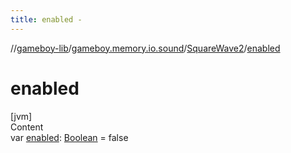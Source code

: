 ```yaml
---
title: enabled -
---
```

//[gameboy-lib](../../index.md)/[gameboy.memory.io.sound](../index.md)/[SquareWave2](index.md)/[enabled](enabled.md)



# enabled  
[jvm]  
Content  
var [enabled](enabled.md): [Boolean](https://kotlinlang.org/api/latest/jvm/stdlib/kotlin/-boolean/index.html) = false  



